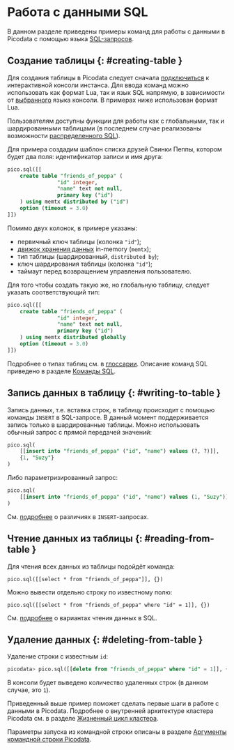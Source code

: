 # Работа с данными SQL
В данном разделе приведены примеры команд для работы с данными в
Picodata с помощью языка [SQL-запросов](../reference/sql_queries.md).

## Создание таблицы {: #creating-table }

Для создания таблицы в Picodata следует сначала
[подключиться](connecting.md#accessing-console) к
интерактивной консоли инстанса. Для ввода команд можно использовать
как формат Lua, так и язык SQL напрямую, в зависимости от
[выбранного](../reference/sql_queries.md#available_langs) языка консоли. В примерах
ниже использован формат Lua.

Пользователям доступны функции для работы как с глобальными, так и
шардированными таблицами (в последнем случае реализованы возможности
[распределенного SQL](../architecture/distributed_sql.md)).

Для примера создадим шаблон списка друзей Свинки Пеппы,
котором будет два поля: идентификатор записи и имя друга:

```sql
pico.sql([[
	create table "friends_of_peppa" (
    	        "id" integer,
                "name" text not null,
    	        primary key ("id")
	) using memtx distributed by ("id")
	option (timeout = 3.0)
]])
```

Помимо двух колонок, в примере указаны:

- первичный ключ таблицы (колонка `"id"`);
- [движок хранения данных](../overview/glossary.md#db-engine) in-memory (`memtx`);
- тип таблицы (шардированный, `distributed by`);
- ключ шардирования таблицы (колонка `"id"`);
- таймаут перед возвращением управления пользователю.

Для того чтобы создать такую же, но глобальную таблицу, следует указать
соответствующий тип:

```sql
pico.sql([[
	create table "friends_of_peppa" (
    	        "id" integer,
                "name" text not null,
    	        primary key ("id")
	) using memtx distributed globally
	option (timeout = 3.0)
]])
```

Подробнее о типах таблиц см. в [глоссарии](../overview/glossary.md#table).
Описание команд SQL приведено в разделе [Команды SQL](../reference/sql_queries.md).

## Запись данных в таблицу {: #writing-to-table }
Запись данных, т.е. вставка строк, в таблицу происходит с помощью
команды `INSERT` в SQL-запросе. В данный момент поддерживается запись
только в шардированные таблицы. Можно использовать обычный запрос с
прямой передачей значений:

```sql
pico.sql(
	[[insert into "friends_of_peppa" ("id", "name") values (?, ?)]],
	{1, "Suzy"}
)
```

Либо параметризированный запрос:

```sql
pico.sql(
	[[insert into "friends_of_peppa" ("id", "name") values (1, "Suzy")]],{}
)
```
См. [подробнее](../reference/sql_queries.md#insert) о различиях в `INSERT`-запросах.

## Чтение данных из таблицы {: #reading-from-table }
Для чтения всех данных из таблицы подойдёт команда:

```
pico.sql([[select * from "friends_of_peppa"]], {})
```

Можно вывести отдельно строку по известному полю:

```
pico.sql([[select * from "friends_of_peppa" where "id" = 1]], {})
```

См. [подробнее](../reference/sql_queries.md#select) о вариантах чтения данных в SQL.

## Удаление данных {: #deleting-from-table }

Удаление строки с известным `id`:

```sql
picodata> pico.sql([[delete from "friends_of_peppa" where "id" = 1]], {})
```

В консоли будет выведено количество удаленных строк (в данном случае, это `1`).

Приведенный выше пример поможет сделать первые шаги в работе с данными в Picodata.
Подробнее о внутренней архитектуре кластера Picodata см. в разделе
[Жизненный цикл кластера](../architecture/clustering.md).

Параметры запуска из командной строки описаны в разделе [Аргументы командной строки Picodata](../reference/cli.md).
